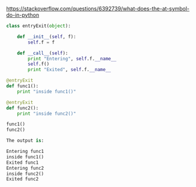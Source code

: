 https://stackoverflow.com/questions/6392739/what-does-the-at-symbol-do-in-python

```python
class entryExit(object):

    def __init__(self, f):
        self.f = f

    def __call__(self):
        print "Entering", self.f.__name__
        self.f()
        print "Exited", self.f.__name__

@entryExit
def func1():
    print "inside func1()"

@entryExit
def func2():
    print "inside func2()"

func1()
func2()

The output is:

Entering func1
inside func1()
Exited func1
Entering func2
inside func2()
Exited func2
```